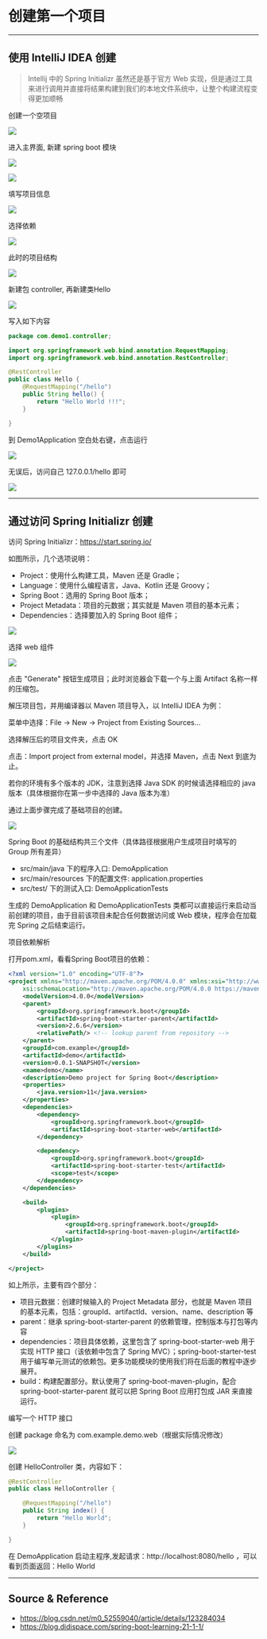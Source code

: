 # 创建第一个项目

---

## 使用 IntelliJ IDEA 创建

> Intellij 中的 Spring Initializr 虽然还是基于官方 Web 实现，但是通过工具来进行调用并直接将结果构建到我们的本地文件系统中，让整个构建流程变得更加顺畅

创建一个空项目

![](../../../../../../assets/img/Develop/Java/笔记/spring/springboot/创建第一个项目/1.png)

进入主界面, 新建 spring boot 模块

![](../../../../../../assets/img/Develop/Java/笔记/spring/springboot/创建第一个项目/2.png)

![](../../../../../../assets/img/Develop/Java/笔记/spring/springboot/创建第一个项目/3.png)

填写项目信息

![](../../../../../../assets/img/Develop/Java/笔记/spring/springboot/创建第一个项目/4.png)

选择依赖

![](../../../../../../assets/img/Develop/Java/笔记/spring/springboot/创建第一个项目/5.png)

此时的项目结构

![](../../../../../../assets/img/Develop/Java/笔记/spring/springboot/创建第一个项目/6.png)

新建包 controller, 再新建类Hello

![](../../../../../../assets/img/Develop/Java/笔记/spring/springboot/创建第一个项目/7.png)

写入如下内容
```java
package com.demo1.controller;

import org.springframework.web.bind.annotation.RequestMapping;
import org.springframework.web.bind.annotation.RestController;

@RestController
public class Hello {
    @RequestMapping("/hello")
    public String hello() {
        return "Hello World !!!";
    }

}
```

到 Demo1Application 空白处右键，点击运行

![](../../../../../../assets/img/Develop/Java/笔记/spring/springboot/创建第一个项目/8.png)

无误后，访问自己 127.0.0.1/hello 即可

![](../../../../../../assets/img/Develop/Java/笔记/spring/springboot/创建第一个项目/9.png)

---

## 通过访问 Spring Initializr 创建

访问 Spring Initializr：https://start.spring.io/

如图所示，几个选项说明：

- Project：使用什么构建工具，Maven 还是 Gradle；
- Language：使用什么编程语言，Java、Kotlin 还是 Groovy；
- Spring Boot：选用的 Spring Boot 版本；
- Project Metadata：项目的元数据；其实就是 Maven 项目的基本元素；
- Dependencies：选择要加入的 Spring Boot 组件；

![](../../../../../../assets/img/Develop/Java/笔记/spring/springboot/创建第一个项目/10.png)

选择 web 组件

![](../../../../../../assets/img/Develop/Java/笔记/spring/springboot/创建第一个项目/11.png)

点击 "Generate" 按钮生成项目；此时浏览器会下载一个与上面 Artifact 名称一样的压缩包。

解压项目包，并用编译器以 Maven 项目导入，以 IntelliJ IDEA 为例：

菜单中选择：File -> New -> Project from Existing Sources…

选择解压后的项目文件夹，点击 OK

点击：Import project from external model，并选择 Maven，点击 Next 到底为止。

若你的环境有多个版本的 JDK，注意到选择 Java SDK 的时候请选择相应的 java 版本（具体根据你在第一步中选择的 Java 版本为准）

通过上面步骤完成了基础项目的创建。

![](../../../../../../assets/img/Develop/Java/笔记/spring/springboot/创建第一个项目/12.png)

Spring Boot 的基础结构共三个文件（具体路径根据用户生成项目时填写的 Group 所有差异）
- src/main/java 下的程序入口: DemoApplication
- src/main/resources 下的配置文件: application.properties
- src/test/ 下的测试入口: DemoApplicationTests

生成的 DemoApplication 和 DemoApplicationTests 类都可以直接运行来启动当前创建的项目，由于目前该项目未配合任何数据访问或 Web 模块，程序会在加载完 Spring 之后结束运行。

项目依赖解析

打开pom.xml，看看Spring Boot项目的依赖：
```xml
<?xml version="1.0" encoding="UTF-8"?>
<project xmlns="http://maven.apache.org/POM/4.0.0" xmlns:xsi="http://www.w3.org/2001/XMLSchema-instance"
	xsi:schemaLocation="http://maven.apache.org/POM/4.0.0 https://maven.apache.org/xsd/maven-4.0.0.xsd">
	<modelVersion>4.0.0</modelVersion>
	<parent>
		<groupId>org.springframework.boot</groupId>
		<artifactId>spring-boot-starter-parent</artifactId>
		<version>2.6.6</version>
		<relativePath/> <!-- lookup parent from repository -->
	</parent>
	<groupId>com.example</groupId>
	<artifactId>demo</artifactId>
	<version>0.0.1-SNAPSHOT</version>
	<name>demo</name>
	<description>Demo project for Spring Boot</description>
	<properties>
		<java.version>11</java.version>
	</properties>
	<dependencies>
		<dependency>
			<groupId>org.springframework.boot</groupId>
			<artifactId>spring-boot-starter-web</artifactId>
		</dependency>

		<dependency>
			<groupId>org.springframework.boot</groupId>
			<artifactId>spring-boot-starter-test</artifactId>
			<scope>test</scope>
		</dependency>
	</dependencies>

	<build>
		<plugins>
			<plugin>
				<groupId>org.springframework.boot</groupId>
				<artifactId>spring-boot-maven-plugin</artifactId>
			</plugin>
		</plugins>
	</build>

</project>
```

如上所示，主要有四个部分：
- 项目元数据：创建时候输入的 Project Metadata 部分，也就是 Maven 项目的基本元素，包括：groupId、artifactId、version、name、description 等
- parent：继承 spring-boot-starter-parent 的依赖管理，控制版本与打包等内容
- dependencies：项目具体依赖，这里包含了 spring-boot-starter-web 用于实现 HTTP 接口（该依赖中包含了 Spring MVC）；spring-boot-starter-test 用于编写单元测试的依赖包。更多功能模块的使用我们将在后面的教程中逐步展开。
- build：构建配置部分。默认使用了 spring-boot-maven-plugin，配合 spring-boot-starter-parent 就可以把 Spring Boot 应用打包成 JAR 来直接运行。

编写一个 HTTP 接口

创建 package 命名为 com.example.demo.web（根据实际情况修改）

![](../../../../../../assets/img/Develop/Java/笔记/spring/springboot/创建第一个项目/13.png)

创建 HelloController 类，内容如下：

```java
@RestController
public class HelloController {

    @RequestMapping("/hello")
    public String index() {
        return "Hello World";
    }

}
```

在 DemoApplication 启动主程序,发起请求：http://localhost:8080/hello ，可以看到页面返回：Hello World

---

## Source & Reference

- https://blog.csdn.net/m0_52559040/article/details/123284034
- https://blog.didispace.com/spring-boot-learning-21-1-1/
